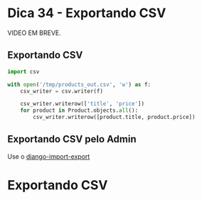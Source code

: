 # Dica 34 - Exportando CSV

VIDEO EM BREVE.

## Exportando CSV

```python
import csv

with open('/tmp/products_out.csv', 'w') as f:
    csv_writer = csv.writer(f)

    csv_writer.writerow(['title', 'price'])
    for product in Product.objects.all():
        csv_writer.writerow([product.title, product.price])
```

## Exportando CSV pelo Admin

Use o [django-import-export](https://django-import-export.readthedocs.io/en/latest/)
# Exportando CSV

